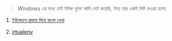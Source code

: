 > Windows এর মধ্যে যেই টপিক গুলো আমি নোট করেছি, নিচে তার একটা লিষ্ট দেওয়া হলো:


1. [ইউন্ডোসে প্রভাত দিয়ে বাংলা লেখা](https://github.com/sdshoriot/Windows/blob/master/%E0%A6%87%E0%A6%89%E0%A6%A8%E0%A7%8D%E0%A6%A1%E0%A7%8B%E0%A6%B8%E0%A7%87%20%E0%A6%AA%E0%A7%8D%E0%A6%B0%E0%A6%AD%E0%A6%BE%E0%A6%A4%20%E0%A6%A6%E0%A6%BF%E0%A7%9F%E0%A7%87%20%E0%A6%AC%E0%A6%BE%E0%A6%82%E0%A6%B2%E0%A6%BE%20%E0%A6%B2%E0%A7%87%E0%A6%96%E0%A6%BE.md)


2. [irtualenv](https://github.com/sdshoriot/Windows/blob/master/Virtualenv.md)